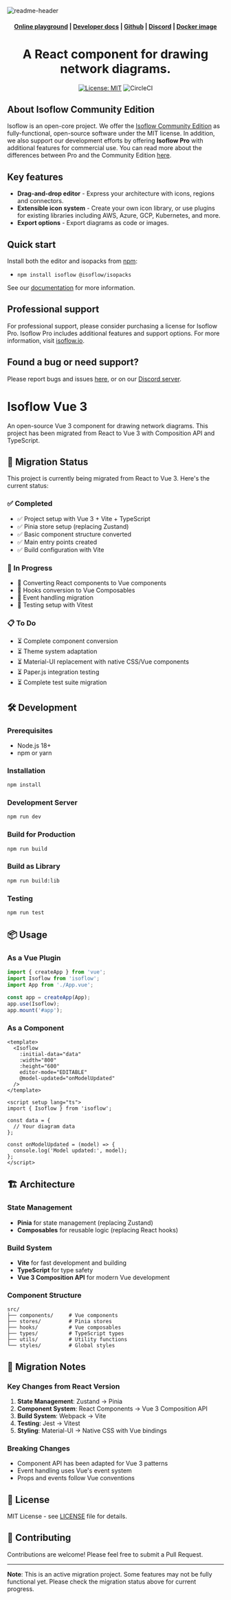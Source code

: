 ![readme-header](https://user-images.githubusercontent.com/1769678/223572353-788d5d38-cd28-40fa-96cd-9d29226f7e4b.png)

<h4 align="center">
  <a href="https://codesandbox.io/p/sandbox/github/markmanx/isoflow">Online playground</a> |
  <a href="https://isoflow.io/docs">Developer docs</a> |
  <a href="https://github.com/markmanx/isoflow">Github</a> |
  <a href="https://discord.gg/QYPkvZth7D">Discord</a> |
  <a href="https://hub.docker.com/r/markmanx/isoflow/tags">Docker image</a>
</h4>

<div align="center">
    <h1>A React component for drawing network diagrams.</h1>
</div>

<div align="center">

[![License: MIT](https://img.shields.io/badge/License-MIT-yellow.svg)](https://opensource.org/licenses/MIT)
![CircleCI](https://circleci.com/gh/markmanx/isoflow.svg?style=shield)

</div>

## About Isoflow Community Edition

Isoflow is an open-core project. We offer the [Isoflow Community Edition](https://github.com/markmanx/isoflow) as fully-functional, open-source software under the MIT license. In addition, we also support our development efforts by offering **Isoflow Pro** with additional features for commercial use. You can read more about the differences between Pro and the Community Edition [here](https://isoflow.io/pro-vs-community-edition).

## Key features

- **Drag-and-drop editor** - Express your architecture with icons, regions and connectors.
- **Extensible icon system** - Create your own icon library, or use plugins for existing libraries including AWS, Azure, GCP, Kubernetes, and more.
- **Export options** - Export diagrams as code or images.

## Quick start

Install both the editor and isopacks from [npm](https://www.npmjs.com/package/isoflow):

- `npm install isoflow @isoflow/isopacks`

See our [documentation](https://isoflow.io/docs) for more information.

## Professional support

For professional support, please consider purchasing a license for Isoflow Pro. Isoflow Pro includes additional features and support options. For more information, visit [isoflow.io](https://isoflow.io).

## Found a bug or need support?

Please report bugs and issues [here](https://github.com/markmanx/isoflow/issues), or on our [Discord server](https://discord.gg/QYPkvZth7D).

# Isoflow Vue 3

An open-source Vue 3 component for drawing network diagrams. This project has been migrated from React to Vue 3 with Composition API and TypeScript.

## 🚀 Migration Status

This project is currently being migrated from React to Vue 3. Here's the current status:

### ✅ Completed

- ✅ Project setup with Vue 3 + Vite + TypeScript
- ✅ Pinia store setup (replacing Zustand)
- ✅ Basic component structure converted
- ✅ Main entry points created
- ✅ Build configuration with Vite

### 🚧 In Progress

- 🚧 Converting React components to Vue components
- 🚧 Hooks conversion to Vue Composables
- 🚧 Event handling migration
- 🚧 Testing setup with Vitest

### 📋 To Do

- ⏳ Complete component conversion
- ⏳ Theme system adaptation
- ⏳ Material-UI replacement with native CSS/Vue components
- ⏳ Paper.js integration testing
- ⏳ Complete test suite migration

## 🛠️ Development

### Prerequisites

- Node.js 18+
- npm or yarn

### Installation

```bash
npm install
```

### Development Server

```bash
npm run dev
```

### Build for Production

```bash
npm run build
```

### Build as Library

```bash
npm run build:lib
```

### Testing

```bash
npm run test
```

## 📦 Usage

### As a Vue Plugin

```typescript
import { createApp } from 'vue';
import Isoflow from 'isoflow';
import App from './App.vue';

const app = createApp(App);
app.use(Isoflow);
app.mount('#app');
```

### As a Component

```vue
<template>
  <Isoflow
    :initial-data="data"
    :width="800"
    :height="600"
    editor-mode="EDITABLE"
    @model-updated="onModelUpdated"
  />
</template>

<script setup lang="ts">
import { Isoflow } from 'isoflow';

const data = {
  // Your diagram data
};

const onModelUpdated = (model) => {
  console.log('Model updated:', model);
};
</script>
```

## 🏗️ Architecture

### State Management

- **Pinia** for state management (replacing Zustand)
- **Composables** for reusable logic (replacing React hooks)

### Build System

- **Vite** for fast development and building
- **TypeScript** for type safety
- **Vue 3 Composition API** for modern Vue development

### Component Structure

```
src/
├── components/     # Vue components
├── stores/         # Pinia stores
├── hooks/          # Vue composables
├── types/          # TypeScript types
├── utils/          # Utility functions
└── styles/         # Global styles
```

## 🔄 Migration Notes

### Key Changes from React Version

1. **State Management**: Zustand → Pinia
2. **Component System**: React Components → Vue 3 Composition API
3. **Build System**: Webpack → Vite
4. **Testing**: Jest → Vitest
5. **Styling**: Material-UI → Native CSS with Vue bindings

### Breaking Changes

- Component API has been adapted for Vue 3 patterns
- Event handling uses Vue's event system
- Props and events follow Vue conventions

## 📄 License

MIT License - see [LICENSE](LICENSE) file for details.

## 🤝 Contributing

Contributions are welcome! Please feel free to submit a Pull Request.

---

**Note**: This is an active migration project. Some features may not be fully functional yet. Please check the migration status above for current progress.
